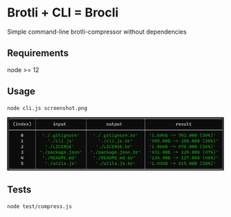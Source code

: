 # Brotli + CLI = Brocli
Simple command-line brotli-compressor without dependencies

## Requirements
node >= 12

## Usage

```shell
node cli.js screenshot.png
```
![Screenshot](screenshot.png)

## Tests

```shell
node test/compress.js
```
